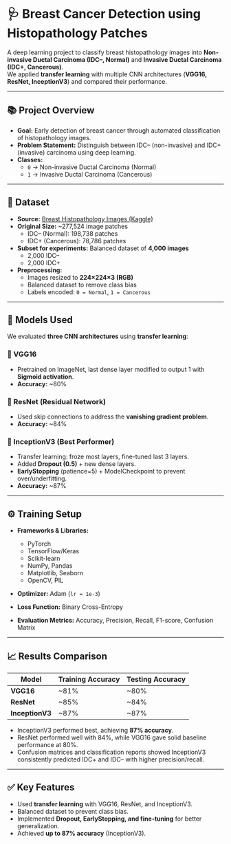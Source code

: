 # 🩺 Breast Cancer Detection using Histopathology Patches

A deep learning project to classify breast histopathology images into **Non-invasive Ductal Carcinoma (IDC–, Normal)** and **Invasive Ductal Carcinoma (IDC+, Cancerous)**.  
We applied **transfer learning** with multiple CNN architectures (**VGG16, ResNet, InceptionV3**) and compared their performance.

---

## 📚 Project Overview
- **Goal:** Early detection of breast cancer through automated classification of histopathology images.  
- **Problem Statement:** Distinguish between IDC– (non-invasive) and IDC+ (invasive) carcinoma using deep learning.  
- **Classes:**  
  - `0` → Non-invasive Ductal Carcinoma (Normal)  
  - `1` → Invasive Ductal Carcinoma (Cancerous)  

---

## 🧾 Dataset
- **Source:** [Breast Histopathology Images (Kaggle)](https://www.kaggle.com/datasets/paultimothymooney/breast-histopathology-images)  
- **Original Size:** ~277,524 image patches  
  - IDC– (Normal): 198,738 patches  
  - IDC+ (Cancerous): 78,786 patches  
- **Subset for experiments:** Balanced dataset of **4,000 images**  
  - 2,000 IDC–  
  - 2,000 IDC+  
- **Preprocessing:**  
  - Images resized to **224×224×3 (RGB)**  
  - Balanced dataset to remove class bias  
  - Labels encoded: `0 = Normal`, `1 = Cancerous`

---

## 🧠 Models Used
We evaluated **three CNN architectures** using **transfer learning**:

### 🔹 VGG16
- Pretrained on ImageNet, last dense layer modified to output 1 with **Sigmoid activation**.  
- **Accuracy:** ~80%  

### 🔹 ResNet (Residual Network)
- Used skip connections to address the **vanishing gradient problem**.  
- **Accuracy:** ~84%  

### 🔹 InceptionV3 (Best Performer)
- Transfer learning: froze most layers, fine-tuned last 3 layers.  
- Added **Dropout (0.5)** + new dense layers.  
- **EarlyStopping** (patience=5) + ModelCheckpoint to prevent over/underfitting.  
- **Accuracy:** ~87%  

---

## ⚙️ Training Setup
- **Frameworks & Libraries:**  
  - PyTorch  
  - TensorFlow/Keras  
  - Scikit-learn  
  - NumPy, Pandas  
  - Matplotlib, Seaborn  
  - OpenCV, PIL  

- **Optimizer:** Adam (`lr = 1e-3`)  
- **Loss Function:** Binary Cross-Entropy  
- **Evaluation Metrics:** Accuracy, Precision, Recall, F1-score, Confusion Matrix  

---

## 📈 Results Comparison
| Model      | Training Accuracy | Testing Accuracy |
|------------|-------------------|------------------|
| **VGG16**  | ~81%              | ~80%             |
| **ResNet** | ~85%              | ~84%             |
| **InceptionV3** | ~87%        | ~87%             |

- InceptionV3 performed best, achieving **87% accuracy**.  
- ResNet performed well with 84%, while VGG16 gave solid baseline performance at 80%.  
- Confusion matrices and classification reports showed InceptionV3 consistently predicted IDC+ and IDC– with higher precision/recall.  

---

## ✅ Key Features
- Used **transfer learning** with VGG16, ResNet, and InceptionV3.  
- Balanced dataset to prevent class bias.  
- Implemented **Dropout, EarlyStopping, and fine-tuning** for better generalization.  
- Achieved **up to 87% accuracy** (InceptionV3).  

